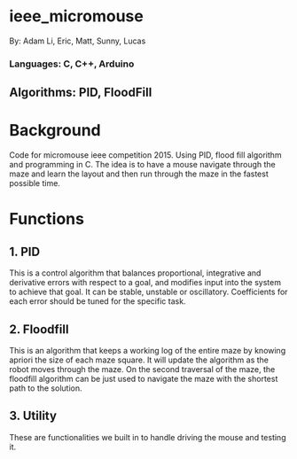 ieee_micromouse
===============
By: Adam Li, Eric, Matt, Sunny, Lucas
### Languages: C, C++, Arduino
## Algorithms: PID, FloodFill

# Background
Code for micromouse ieee competition 2015. Using PID, flood fill algorithm and programming in C. The idea is to have a mouse navigate through the maze and learn the layout and then run through the maze in the fastest possible time.

# Functions
## 1. PID
This is a control algorithm that balances proportional, integrative and derivative errors with respect to a goal, and modifies input into the system to achieve that goal. It can be stable, unstable or oscillatory. Coefficients for each error should be tuned for the specific task.

## 2. Floodfill
This is an algorithm that keeps a working log of the entire maze by knowing apriori the size of each maze square. It will update the algorithm as the robot moves through the maze. On the second traversal of the maze, the floodfill algorithm can be just used to navigate the maze with the shortest path to the solution.

## 3. Utility
These are functionalities we built in to handle driving the mouse and testing it.
